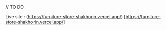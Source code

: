 // TO DO

Live site : (https://furniture-store-shakhorin.vercel.app/) [https://furniture-store-shakhorin.vercel.app/]
